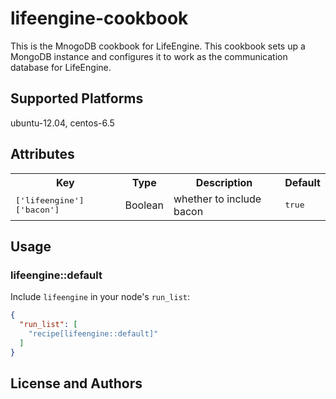 # lifeengine-cookbook

This is the MnogoDB cookbook for LifeEngine. This cookbook sets up a MongoDB instance and configures it to work as the communication database for LifeEngine.

## Supported Platforms

ubuntu-12.04, centos-6.5

## Attributes

<table>
  <tr>
    <th>Key</th>
    <th>Type</th>
    <th>Description</th>
    <th>Default</th>
  </tr>
  <tr>
    <td><tt>['lifeengine']['bacon']</tt></td>
    <td>Boolean</td>
    <td>whether to include bacon</td>
    <td><tt>true</tt></td>
  </tr>
</table>

## Usage

### lifeengine::default

Include `lifeengine` in your node's `run_list`:

```json
{
  "run_list": [
    "recipe[lifeengine::default]"
  ]
}
```

## License and Authors
